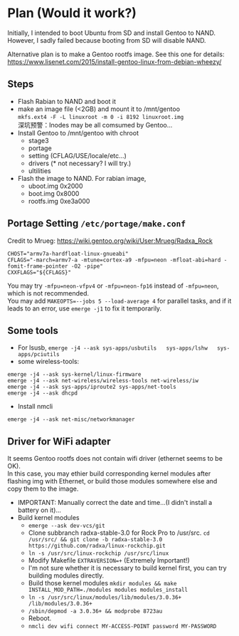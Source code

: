 # Plan (Would it work?)
Initially, I intended to boot Ubuntu from SD and install Gentoo to NAND. However, I sadly failed because booting from SD will disable NAND. 

Alternative plan is to make a Gentoo rootfs image. See this one for details: https://www.lisenet.com/2015/install-gentoo-linux-from-debian-wheezy/


## Steps
- Flash Rabian to NAND and boot it
- make an image file (<2GB) and mount it to /mnt/gentoo  
    ```mkfs.ext4 -F -L linuxroot -m 0 -i 8192 linuxroot.img```  
    深坑预警：Inodes may be all comsumed by Gentoo...
- Install Gentoo to /mnt/gentoo with chroot
    - stage3
    - portage
    - setting (CFLAG/USE/locale/etc...)
    - drivers (* not necessary? I will try.)
    - ultilities
- Flash the image to NAND. For rabian image, 
    - uboot.img 0x2000
    - boot.img 0x8000
    - rootfs.img 0xe3a000

## Portage Setting ```/etc/portage/make.conf```
Credit to Mrueg: https://wiki.gentoo.org/wiki/User:Mrueg/Radxa_Rock
```
CHOST="armv7a-hardfloat-linux-gnueabi"
CFLAGS="-march=armv7-a -mtune=cortex-a9 -mfpu=neon -mfloat-abi=hard -fomit-frame-pointer -O2 -pipe"
CXXFLAGS="${CFLAGS}"
```
You may try ```-mfpu=neon-vfpv4``` or ```-mfpu=neon-fp16``` instead of ```-mfpu=neon```, which is not recommended.  
You may add ```MAKEOPTS=--jobs 5 --load-average 4``` for parallel tasks, and if it leads to an error, use ```emerge -j1``` to fix it temporarily.  

## Some tools
- For lsusb, 
```emerge -j4 --ask sys-apps/usbutils 	sys-apps/lshw	sys-apps/pciutils```
- some wireless-tools:
```
emerge -j4 --ask sys-kernel/linux-firmware
emerge -j4 --ask net-wireless/wireless-tools net-wireless/iw
emerge -j4 --ask sys-apps/iproute2 sys-apps/net-tools
emerge -j4 --ask dhcpd
```
- Install nmcli
```
emerge -j4 --ask net-misc/networkmanager
```
## Driver for WiFi adapter
It seems Gentoo rootfs does not contain wifi driver (ethernet seems to be OK).  
In this case, you may ethier build corresponding kernel modules after flashing img with Ethernet, 
    or build those modules somewhere else and copy them to the image.
- IMPORTANT: Manually correct the date and time...(I didn't install a battery on it)...
- Build kernel modules
    - ```emerge --ask dev-vcs/git```
    - Clone subbranch radxa-stable-3.0 for Rock Pro to /usr/src.
        ```cd /usr/src/ && git clone -b radxa-stable-3.0 https://github.com/radxa/linux-rockchip.git```
    - ```ln -s /usr/src/linux-rockchip /usr/src/linux```
    - Modify Makefile ```EXTRAVERSION=+``` (Extremely Important!)
    - I'm not sure whether it is necessary to build kernel first, you can try building modules directly.
    - Build those kernel modules ```mkdir modules && make INSTALL_MOD_PATH=./modules modules modules_install```
    - ```ln -s /usr/src/linux/modules/lib/modules/3.0.36+ /lib/modules/3.0.36+```
    - ```/sbin/depmod -a 3.0.36+ && modprobe 8723au```
    - Reboot.
    - ``nmcli dev wifi connect MY-ACCESS-POINT password MY-PASSWORD``
